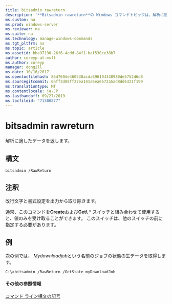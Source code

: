 ```yaml
---
title: bitsadmin rawreturn
description: '**Bitsadmin rawreturn**の Windows コマンドトピックは、解析に適したデータを返します。'
ms.custom: na
ms.prod: windows-server
ms.reviewer: na
ms.suite: na
ms.technology: manage-windows-commands
ms.tgt_pltfrm: na
ms.topic: article
ms.assetid: bbe97130-26f6-4cdd-84f1-baf530ce38b7
author: coreyp-at-msft
ms.author: coreyp
manager: dongill
ms.date: 10/16/2017
ms.openlocfilehash: 86d769de460538acda696194348980de5752d6d8
ms.sourcegitcommit: 6aff3d88ff22ea141a6ea6572a5ad8dd6321f199
ms.translationtype: MT
ms.contentlocale: ja-JP
ms.lasthandoff: 09/27/2019
ms.locfileid: "71380877"
---
```

# <a name="bitsadmin-rawreturn"></a>bitsadmin rawreturn

解析に適したデータを返します。

## <a name="syntax"></a>構文

```
bitsadmin /RawReturn
```

## <a name="remarks"></a>注釈

改行文字と書式設定を出力から取り除きます。

通常、このコマンドを**Create**および**Get\\** * スイッチと組み合わせて使用すると、値のみを受け取ることができます。 このスイッチは、他のスイッチの前に指定する必要があります。

## <a name="BKMK_examples"></a>例

次の例では、 *Mydownloadjob*という名前のジョブの状態の生データを取得します。
```
C:\>bitsadmin /RawReturn /GetState myDownloadJob
```

#### <a name="additional-references"></a>その他の参照情報

[コマンド ライン構文の記号](command-line-syntax-key.md)